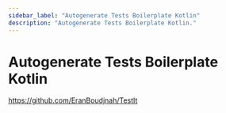 ```yaml
---
sidebar_label: "Autogenerate Tests Boilerplate Kotlin"
description: "Autogenerate Tests Boilerplate Kotlin."
---
```


# Autogenerate Tests Boilerplate Kotlin

https://github.com/EranBoudjnah/TestIt